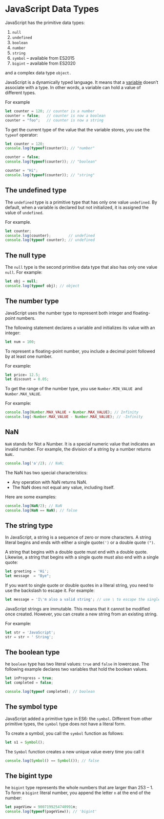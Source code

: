 # JavaScript Data Types

JavaScript has the primitive data types:

1. ```null```
2. ```undefined```
3. ```boolean```
4. ```number```
5. ```string```
6. ```symbol``` – available from ES2015
7. ```bigint``` – available from ES2020

and a complex data type ```object.```

JavaScript is a dynamically typed language. It means that a [variable](Variables.md) doesn’t associate with a type. In other words, a variable can hold a value of different types.

For example

```js
let counter = 120; // counter is a number
counter = false;   // counter is now a boolean
counter = "foo";   // counter is now a string
```

To get the current type of the value that the variable stores, you use the `typeof` operator:

```js
let counter = 120;
console.log(typeof(counter)); // "number"

counter = false; 
console.log(typeof(counter)); // "boolean"

counter = "Hi";
console.log(typeof(counter)); // "string"
```

## The undefined type

The `undefined` type is a primitive type that has only one value `undefined`. By default, when a variable is declared but not initialized, it is assigned the value of `undefined`.

For example.
```js
let counter;
console.log(counter);        // undefined
console.log(typeof counter); // undefined
```

## The null type

The `null` type is the second primitive data type that also has only one value `null`. For example:

```js
let obj = null;
console.log(typeof obj); // object
```

## The number type

JavaScript uses the number type to represent both integer and floating-point numbers.

The following statement declares a variable and initializes its value with an integer:

```js
let num = 100;
```

To represent a floating-point number, you include a decimal point followed by at least one number. 

For example:

```js
let price= 12.5; 
let discount = 0.05;
```

To get the range of the number type, you use `Number.MIN_VALUE `and `Number.MAX_VALUE`. 

For example:

```js
console.log(Number.MAX_VALUE + Number.MAX_VALUE); // Infinity
console.log(-Number.MAX_VALUE - Number.MAX_VALUE); // -Infinity
```

## NaN

`NaN` stands for Not a Number. It is a special numeric value that indicates an invalid number. For example, the division of a string by a number returns `NaN`:.

```js
console.log('a'/2); // NaN;
```

The NaN has two special characteristics:

- Any operation with NaN returns NaN.
- The NaN does not equal any value, including itself.

Here are some examples:

```js
console.log(NaN/2); // NaN
console.log(NaN == NaN); // false
```

## The string type

In JavaScript, a string is a sequence of zero or more characters. A string literal begins and ends with either a single quote`(')` or a double quote `(")`.

A string that begins with a double quote must end with a double quote. Likewise, a string that begins with a single quote must also end with a single quote:

```js
let greeting = 'Hi';
let message  = "Bye";
```

If you want to single quote or double quotes in a literal string, you need to use the backslash to escape it. For example:

```js
let message = 'I\'m also a valid string'; // use \ to escape the single quote (')
```

JavaScript strings are immutable. This means that it cannot be modified once created. However, you can create a new string from an existing string.

 For example:

 ```js
 let str = 'JavaScript';
str = str + ' String';
 ```


 ## The boolean type

 he `boolean` type has two literal values: `true` and `false` in lowercase. The following example declares two variables that hold the boolean values.

 ```js
 let inProgress = true;
let completed = false;

console.log(typeof completed); // boolean
 ```

 ## The symbol type

 JavaScript added a primitive type in ES6: the `symbol`. Different from other primitive types, the `symbol` type does not have a literal form.

To create a symbol, you call the `symbol` function as follows:

```js
let s1 = Symbol();
```

The `Symbol` function creates a new unique value every time you call it

```js
console.log(Symbol() == Symbol()); // false
```

## The bigint type

he `bigint` type represents the whole numbers that are larger than 253 – 1. To form a `bigint` literal number, you append the letter `n` at the end of the number:

```js
let pageView = 9007199254740991n;
console.log(typeof(pageView)); // 'bigint'
```